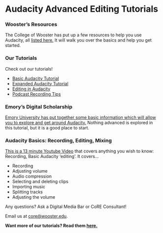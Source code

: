 # Audacity Advanced Editing Tutorials 
### Wooster’s Resources

The College of Wooster has put up a few resources to help you use Audacity, all [listed here.](http://technology.spaces.wooster.edu/audacity/ ) It will walk you over the basics and help you get started.


### Our Tutorials
Check out our tutorials!
* [Basic Audacity Tutorial](https://github.com/wooster-core/Documentation/blob/master/SS:%20Basic%20Recording%20with%20Audacity.md)
* [Expanded Audacity Tutorial](https://github.com/wooster-core/Documentation/blob/master/SS:%20Expanded%20Audacity%20Tutorial.md)
* [Editing in Audacity](https://github.com/wooster-core/Documentation/blob/master/SS:%20Editing%20with%20Audacity.md)
* [Podcast Recording Tips](https://github.com/wooster-core/Documentation/blob/master/SS:%20Podcast%20Tips.md)


### Emory’s Digital Scholarship 
[Emory University has put together some basic information which will allow you to explore and get around Audacity.](https://docs.google.com/document/d/1pZwy5CB_sG_MVaZX9hkJ8aEV9YgNxFUFknH_DeR8sls/pub ) Nothing advanced is explored in this tutorial, but it is a good place to start. 


### Audacity Basics: Recording, Editing, Mixing
[This is a 13 minute Youtube Video](https://www.youtube.com/watch?v=8ClwSNm362E) that covers anything you wish to know: Recording, Basic Audacity ‘editing’. It covers... 
* Recording
* Adjusting volume
* Audio compression
* Selecting and deleting clips
* Importing music
* Splitting tracks
* Adjusting the volume

Any questions? Ask a Digital Media Bar or CoRE Consultant!

Email us at [core@wooster.edu](mailto:core@wooster.edu).



**Want more of our tutorials? Read them [here.](https://github.com/wooster-core/Documentation/blob/master/README.md)**
